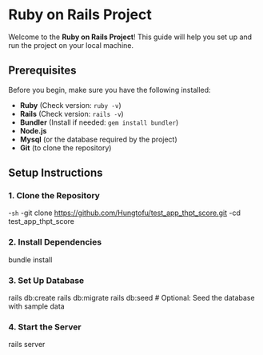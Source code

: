 # Ruby on Rails Project

Welcome to the **Ruby on Rails Project**! This guide will help you set up and run the project on your local machine.

## Prerequisites

Before you begin, make sure you have the following installed:

- **Ruby** (Check version: `ruby -v`)
- **Rails** (Check version: `rails -v`)
- **Bundler** (Install if needed: `gem install bundler`)
- **Node.js**
- **Mysql** (or the database required by the project)
- **Git** (to clone the repository)

## Setup Instructions

### 1. Clone the Repository

-```sh```
-git clone https://github.com/Hungtofu/test_app_thpt_score.git
-cd test_app_thpt_score

### 2. Install Dependencies

bundle install

### 3. Set Up Database

rails db:create
rails db:migrate
rails db:seed  # Optional: Seed the database with sample data

### 4. Start the Server

rails server
